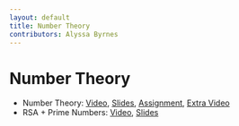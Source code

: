 ```yaml
---
layout: default
title: Number Theory
contributors: Alyssa Byrnes
---
```


# Number Theory

* Number Theory: [Video](https://youtu.be/SF3czh8BFmk), [Slides](/comp283/lessons/NumberTheory.html), [Assignment](https://www.gradescope.com/), [Extra Video](https://youtu.be/Xpk67YzOn5w)
* RSA + Prime Numbers: [Video](https://youtu.be/Mc6DQ6CB0TA), [Slides](/comp283/static/slides/RSA-primes.pdf)
